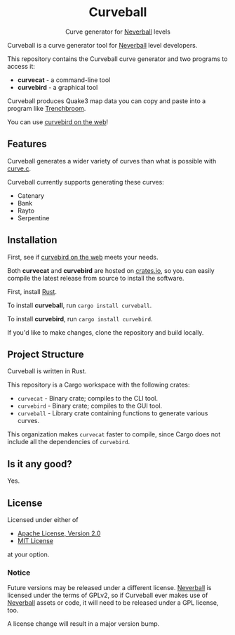 <div align="center">

# Curveball

Curve generator for [Neverball] levels

</div>

Curveball is a curve generator tool for [Neverball] level developers.

This repository contains the Curveball curve generator and two programs to access it:

- **curvecat** - a command-line tool
- **curvebird** - a graphical tool

Curveball produces Quake3 map data you can copy and paste into a program like [Trenchbroom].

You can use [curvebird on the web]!

## Features

Curveball generates a wider variety of curves than what is possible with [curve.c].

Curveball currently supports generating these curves:

- Catenary
- Bank
- Rayto
- Serpentine

## Installation

First, see if [curvebird on the web] meets your needs.

Both **curvecat** and **curvebird** are hosted on [crates.io], so you can easily compile the latest release from source to install the software.

First, install [Rust](https://www.rust-lang.org/).

To install **curveball**, run `cargo install curveball`.

To install **curvebird**, run `cargo install curvebird`.

If you'd like to make changes, clone the repository and build locally.

## Project Structure

Curveball is written in Rust.

This repository is a Cargo workspace with the following crates:

- `curvecat` - Binary crate; compiles to the CLI tool.
- `curvebird` - Binary crate; compiles to the GUI tool.
- `curveball` - Library crate containing functions to generate various curves.

This organization makes `curvecat` faster to compile, since Cargo does not include all the dependencies of `curvebird`.

## Is it any good?

Yes.

## License

Licensed under either of

- [Apache License, Version 2.0](LICENSE-APACHE)
- [MIT License](LICENSE-MIT)

at your option.

[crates.io]: https://crates.io/
[curve.c]: https://github.com/Neverball/neverball/blob/master/contrib/curve.c
[curvebird on the web]: https://www.google.com
[Neverball]: https://neverball.org/
[Trenchbroom]: https://trenchbroom.github.io/

### Notice

Future versions may be released under a different license. [Neverball] is licensed under the terms of GPLv2, so if Curveball ever makes use of [Neverball] assets or code, it will need to be released under a GPL license, too.

A license change will result in a major version bump.
